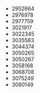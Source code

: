 * 2952664
* 2976978
* 2977759
* 3021917
* 3022345
* 3035583
* 3044374
* 3050265
* 3050267
* 3058168
* 3068708
* 3075249
* 3080149
